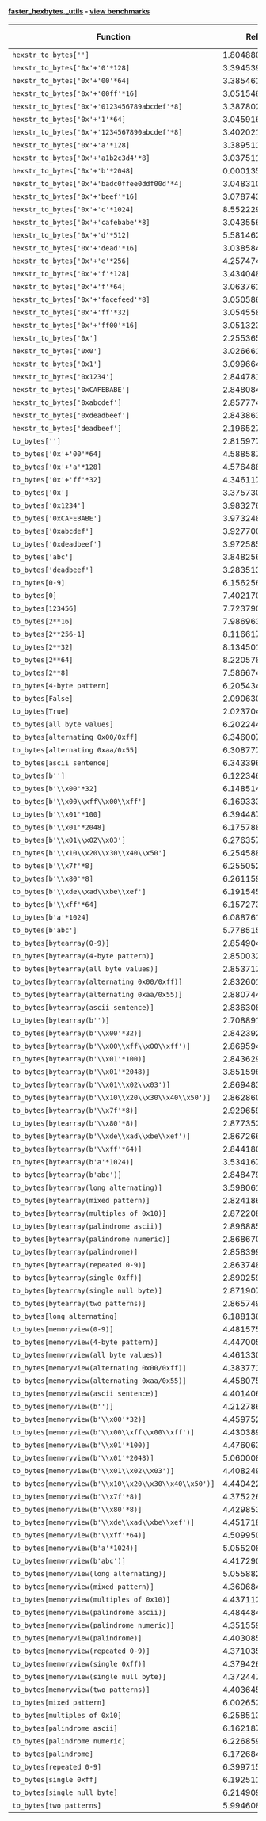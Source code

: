 #### [faster_hexbytes._utils](https://github.com/BobTheBuidler/faster-hexbytes/blob/project-urls/faster_hexbytes/_utils.py) - [view benchmarks](https://github.com/BobTheBuidler/faster-hexbytes/blob/project-urls/benchmarks/test__utils_benchmarks.py)

| Function | Reference Mean | Faster Mean | % Change | Speedup (%) | x Faster | Faster |
|----------|---------------|-------------|----------|-------------|----------|--------|
| `hexstr_to_bytes['']` | 1.804880426127136e-05 | 1.1940741417890128e-05 | 33.84% | 51.15% | 1.51x | ✅ |
| `hexstr_to_bytes['0x'+'0'*128]` | 3.394539482519235e-05 | 2.199755048663829e-05 | 35.20% | 54.31% | 1.54x | ✅ |
| `hexstr_to_bytes['0x'+'00'*64]` | 3.385461886716439e-05 | 2.198176043204931e-05 | 35.07% | 54.01% | 1.54x | ✅ |
| `hexstr_to_bytes['0x'+'00ff'*16]` | 3.0515466445222228e-05 | 1.9174283975872294e-05 | 37.17% | 59.15% | 1.59x | ✅ |
| `hexstr_to_bytes['0x'+'0123456789abcdef'*8]` | 3.387802538671299e-05 | 2.2301335705510603e-05 | 34.17% | 51.91% | 1.52x | ✅ |
| `hexstr_to_bytes['0x'+'1'*64]` | 3.045916007418277e-05 | 1.927629691959433e-05 | 36.71% | 58.01% | 1.58x | ✅ |
| `hexstr_to_bytes['0x'+'1234567890abcdef'*8]` | 3.4020215148358e-05 | 2.2124453349765446e-05 | 34.97% | 53.77% | 1.54x | ✅ |
| `hexstr_to_bytes['0x'+'a'*128]` | 3.389511310634111e-05 | 2.2226001735665733e-05 | 34.43% | 52.50% | 1.53x | ✅ |
| `hexstr_to_bytes['0x'+'a1b2c3d4'*8]` | 3.0375114901522758e-05 | 1.9188174572812288e-05 | 36.83% | 58.30% | 1.58x | ✅ |
| `hexstr_to_bytes['0x'+'b'*2048]` | 0.00013511990844179353 | 0.00012091082850728004 | 10.52% | 11.75% | 1.12x | ✅ |
| `hexstr_to_bytes['0x'+'badc0ffee0ddf00d'*4]` | 3.0483101438285874e-05 | 1.9209916142617998e-05 | 36.98% | 58.68% | 1.59x | ✅ |
| `hexstr_to_bytes['0x'+'beef'*16]` | 3.0787433891148544e-05 | 1.9141514817156728e-05 | 37.83% | 60.84% | 1.61x | ✅ |
| `hexstr_to_bytes['0x'+'c'*1024]` | 8.552229504530276e-05 | 7.241055653415176e-05 | 15.33% | 18.11% | 1.18x | ✅ |
| `hexstr_to_bytes['0x'+'cafebabe'*8]` | 3.0435560276435685e-05 | 1.9215795922267924e-05 | 36.86% | 58.39% | 1.58x | ✅ |
| `hexstr_to_bytes['0x'+'d'*512]` | 5.581462954767899e-05 | 4.162410081018821e-05 | 25.42% | 34.09% | 1.34x | ✅ |
| `hexstr_to_bytes['0x'+'dead'*16]` | 3.0385846639216265e-05 | 1.9196647923633125e-05 | 36.82% | 58.29% | 1.58x | ✅ |
| `hexstr_to_bytes['0x'+'e'*256]` | 4.2574747304602175e-05 | 2.8727509174277243e-05 | 32.52% | 48.20% | 1.48x | ✅ |
| `hexstr_to_bytes['0x'+'f'*128]` | 3.434048060038744e-05 | 2.226073412577208e-05 | 35.18% | 54.26% | 1.54x | ✅ |
| `hexstr_to_bytes['0x'+'f'*64]` | 3.0637614931252354e-05 | 1.9343359790488338e-05 | 36.86% | 58.39% | 1.58x | ✅ |
| `hexstr_to_bytes['0x'+'facefeed'*8]` | 3.0505863508081107e-05 | 1.9135018015561508e-05 | 37.27% | 59.42% | 1.59x | ✅ |
| `hexstr_to_bytes['0x'+'ff'*32]` | 3.054558618787018e-05 | 1.9427133896890942e-05 | 36.40% | 57.23% | 1.57x | ✅ |
| `hexstr_to_bytes['0x'+'ff00'*16]` | 3.0513239462465465e-05 | 1.9280380482249387e-05 | 36.81% | 58.26% | 1.58x | ✅ |
| `hexstr_to_bytes['0x']` | 2.2553652571716217e-05 | 1.1925340997638302e-05 | 47.12% | 89.12% | 1.89x | ✅ |
| `hexstr_to_bytes['0x0']` | 3.0266614810955267e-05 | 1.8302804173453145e-05 | 39.53% | 65.37% | 1.65x | ✅ |
| `hexstr_to_bytes['0x1']` | 3.0996644418726923e-05 | 1.82507938942673e-05 | 41.12% | 69.84% | 1.70x | ✅ |
| `hexstr_to_bytes['0x1234']` | 2.844781534458731e-05 | 1.7244669430375597e-05 | 39.38% | 64.97% | 1.65x | ✅ |
| `hexstr_to_bytes['0xCAFEBABE']` | 2.848084635955059e-05 | 1.7122364322982677e-05 | 39.88% | 66.34% | 1.66x | ✅ |
| `hexstr_to_bytes['0xabcdef']` | 2.8577749923487096e-05 | 1.7113075489251698e-05 | 40.12% | 66.99% | 1.67x | ✅ |
| `hexstr_to_bytes['0xdeadbeef']` | 2.8438639583677467e-05 | 1.726067892996996e-05 | 39.31% | 64.76% | 1.65x | ✅ |
| `hexstr_to_bytes['deadbeef']` | 2.1965271113592606e-05 | 1.5023965832308299e-05 | 31.60% | 46.20% | 1.46x | ✅ |
| `to_bytes['']` | 2.815977827818022e-05 | 1.3074359148191436e-05 | 53.57% | 115.38% | 2.15x | ✅ |
| `to_bytes['0x'+'00'*64]` | 4.5885870225321035e-05 | 2.3360723080254638e-05 | 49.09% | 96.42% | 1.96x | ✅ |
| `to_bytes['0x'+'a'*128]` | 4.576488201718743e-05 | 2.340579614660744e-05 | 48.86% | 95.53% | 1.96x | ✅ |
| `to_bytes['0x'+'ff'*32]` | 4.3461174229062577e-05 | 2.0547898251435626e-05 | 52.72% | 111.51% | 2.12x | ✅ |
| `to_bytes['0x']` | 3.37573012260781e-05 | 1.3434267805523345e-05 | 60.20% | 151.28% | 2.51x | ✅ |
| `to_bytes['0x1234']` | 3.983276997517125e-05 | 1.8204841062676556e-05 | 54.30% | 118.80% | 2.19x | ✅ |
| `to_bytes['0xCAFEBABE']` | 3.973248719616453e-05 | 1.8561400314868277e-05 | 53.28% | 114.06% | 2.14x | ✅ |
| `to_bytes['0xabcdef']` | 3.927700795615552e-05 | 1.8391665293842333e-05 | 53.17% | 113.56% | 2.14x | ✅ |
| `to_bytes['0xdeadbeef']` | 3.972585356012237e-05 | 1.864537548237529e-05 | 53.06% | 113.06% | 2.13x | ✅ |
| `to_bytes['abc']` | 3.848256261497692e-05 | 1.9649948903401978e-05 | 48.94% | 95.84% | 1.96x | ✅ |
| `to_bytes['deadbeef']` | 3.283513539156886e-05 | 1.644985089986917e-05 | 49.90% | 99.61% | 2.00x | ✅ |
| `to_bytes[0-9]` | 6.156256536502627e-06 | 3.51489646969848e-06 | 42.91% | 75.15% | 1.75x | ✅ |
| `to_bytes[0]` | 7.402170608632145e-05 | 3.0506923660443695e-05 | 58.79% | 142.64% | 2.43x | ✅ |
| `to_bytes[123456]` | 7.723790209740492e-05 | 3.488033000278888e-05 | 54.84% | 121.44% | 2.21x | ✅ |
| `to_bytes[2**16]` | 7.986963741685529e-05 | 3.491418267677131e-05 | 56.29% | 128.76% | 2.29x | ✅ |
| `to_bytes[2**256-1]` | 8.116617763305868e-05 | 4.2248672738233514e-05 | 47.95% | 92.12% | 1.92x | ✅ |
| `to_bytes[2**32]` | 8.134501404748728e-05 | 3.808958306803e-05 | 53.18% | 113.56% | 2.14x | ✅ |
| `to_bytes[2**64]` | 8.220578291127779e-05 | 4.018752381678801e-05 | 51.11% | 104.56% | 2.05x | ✅ |
| `to_bytes[2**8]` | 7.586674678031526e-05 | 3.3119263152144e-05 | 56.35% | 129.07% | 2.29x | ✅ |
| `to_bytes[4-byte pattern]` | 6.205434161751673e-06 | 3.5224153978607928e-06 | 43.24% | 76.17% | 1.76x | ✅ |
| `to_bytes[False]` | 2.0906302129488585e-05 | 4.522173579318631e-06 | 78.37% | 362.31% | 4.62x | ✅ |
| `to_bytes[True]` | 2.0237041788447014e-05 | 4.4330365234758565e-06 | 78.09% | 356.51% | 4.57x | ✅ |
| `to_bytes[all byte values]` | 6.20224448454845e-06 | 3.524679234579693e-06 | 43.17% | 75.97% | 1.76x | ✅ |
| `to_bytes[alternating 0x00/0xff]` | 6.346007761368272e-06 | 3.5251175955398695e-06 | 44.45% | 80.02% | 1.80x | ✅ |
| `to_bytes[alternating 0xaa/0x55]` | 6.3087771227396074e-06 | 3.5683840688131984e-06 | 43.44% | 76.80% | 1.77x | ✅ |
| `to_bytes[ascii sentence]` | 6.343396149967251e-06 | 3.5194710743487635e-06 | 44.52% | 80.24% | 1.80x | ✅ |
| `to_bytes[b'']` | 6.12234653901578e-06 | 3.4868607691496876e-06 | 43.05% | 75.58% | 1.76x | ✅ |
| `to_bytes[b'\\x00'*32]` | 6.148514729874782e-06 | 3.5093195941825006e-06 | 42.92% | 75.21% | 1.75x | ✅ |
| `to_bytes[b'\\x00\\xff\\x00\\xff']` | 6.169333361363757e-06 | 3.521264817989884e-06 | 42.92% | 75.20% | 1.75x | ✅ |
| `to_bytes[b'\\x01'*100]` | 6.394487925816973e-06 | 3.6134929374863993e-06 | 43.49% | 76.96% | 1.77x | ✅ |
| `to_bytes[b'\\x01'*2048]` | 6.175788656763441e-06 | 3.5199999891341396e-06 | 43.00% | 75.45% | 1.75x | ✅ |
| `to_bytes[b'\\x01\\x02\\x03']` | 6.276357459215345e-06 | 3.5295632631931408e-06 | 43.76% | 77.82% | 1.78x | ✅ |
| `to_bytes[b'\\x10\\x20\\x30\\x40\\x50']` | 6.254588335380818e-06 | 3.6092253098547896e-06 | 42.29% | 73.29% | 1.73x | ✅ |
| `to_bytes[b'\\x7f'*8]` | 6.255052438469874e-06 | 3.518274225643803e-06 | 43.75% | 77.79% | 1.78x | ✅ |
| `to_bytes[b'\\x80'*8]` | 6.261159233211668e-06 | 3.5168217024940655e-06 | 43.83% | 78.03% | 1.78x | ✅ |
| `to_bytes[b'\\xde\\xad\\xbe\\xef']` | 6.191545895171886e-06 | 3.490528845200934e-06 | 43.62% | 77.38% | 1.77x | ✅ |
| `to_bytes[b'\\xff'*64]` | 6.157273055394854e-06 | 3.523897838661773e-06 | 42.77% | 74.73% | 1.75x | ✅ |
| `to_bytes[b'a'*1024]` | 6.088761379274104e-06 | 3.5211463620698877e-06 | 42.17% | 72.92% | 1.73x | ✅ |
| `to_bytes[b'abc']` | 5.778515999004961e-06 | 3.6961267537957845e-06 | 36.04% | 56.34% | 1.56x | ✅ |
| `to_bytes[bytearray(0-9)]` | 2.8549045111416136e-05 | 1.4066668864620546e-05 | 50.73% | 102.96% | 2.03x | ✅ |
| `to_bytes[bytearray(4-byte pattern)]` | 2.8500322596351323e-05 | 1.4479901992696684e-05 | 49.19% | 96.83% | 1.97x | ✅ |
| `to_bytes[bytearray(all byte values)]` | 2.8537171240644245e-05 | 1.4118823099500446e-05 | 50.52% | 102.12% | 2.02x | ✅ |
| `to_bytes[bytearray(alternating 0x00/0xff)]` | 2.832601201017695e-05 | 1.4003119521134526e-05 | 50.56% | 102.28% | 2.02x | ✅ |
| `to_bytes[bytearray(alternating 0xaa/0x55)]` | 2.880744228803596e-05 | 1.399073385379016e-05 | 51.43% | 105.90% | 2.06x | ✅ |
| `to_bytes[bytearray(ascii sentence)]` | 2.836308915632647e-05 | 1.4255212406065448e-05 | 49.74% | 98.97% | 1.99x | ✅ |
| `to_bytes[bytearray(b'')]` | 2.7088911597965112e-05 | 1.1934645152455797e-05 | 55.94% | 126.98% | 2.27x | ✅ |
| `to_bytes[bytearray(b'\\x00'*32)]` | 2.8423926759969943e-05 | 1.4073800699618397e-05 | 50.49% | 101.96% | 2.02x | ✅ |
| `to_bytes[bytearray(b'\\x00\\xff\\x00\\xff')]` | 2.869594627200431e-05 | 1.4107012521671912e-05 | 50.84% | 103.42% | 2.03x | ✅ |
| `to_bytes[bytearray(b'\\x01'*100)]` | 2.8436293597432024e-05 | 1.4128914860408983e-05 | 50.31% | 101.26% | 2.01x | ✅ |
| `to_bytes[bytearray(b'\\x01'*2048)]` | 3.8515960444641535e-05 | 2.5006029014043678e-05 | 35.08% | 54.03% | 1.54x | ✅ |
| `to_bytes[bytearray(b'\\x01\\x02\\x03')]` | 2.8694838952006627e-05 | 1.4218707641149735e-05 | 50.45% | 101.81% | 2.02x | ✅ |
| `to_bytes[bytearray(b'\\x10\\x20\\x30\\x40\\x50')]` | 2.862860716272738e-05 | 1.4205172303159837e-05 | 50.38% | 101.54% | 2.02x | ✅ |
| `to_bytes[bytearray(b'\\x7f'*8)]` | 2.9296595206820106e-05 | 1.4250462118658297e-05 | 51.36% | 105.58% | 2.06x | ✅ |
| `to_bytes[bytearray(b'\\x80'*8)]` | 2.877352088709258e-05 | 1.4109080450942913e-05 | 50.97% | 103.94% | 2.04x | ✅ |
| `to_bytes[bytearray(b'\\xde\\xad\\xbe\\xef')]` | 2.8672661964125827e-05 | 1.4333211078402829e-05 | 50.01% | 100.04% | 2.00x | ✅ |
| `to_bytes[bytearray(b'\\xff'*64)]` | 2.8441809185964942e-05 | 1.4094616463078104e-05 | 50.44% | 101.79% | 2.02x | ✅ |
| `to_bytes[bytearray(b'a'*1024)]` | 3.534167916457118e-05 | 1.9598892344177833e-05 | 44.54% | 80.32% | 1.80x | ✅ |
| `to_bytes[bytearray(b'abc')]` | 2.8484797445295673e-05 | 1.4144138576830894e-05 | 50.34% | 101.39% | 2.01x | ✅ |
| `to_bytes[bytearray(long alternating)]` | 3.598061386252371e-05 | 1.949118056419864e-05 | 45.83% | 84.60% | 1.85x | ✅ |
| `to_bytes[bytearray(mixed pattern)]` | 2.8241864519436747e-05 | 1.4176860429535168e-05 | 49.80% | 99.21% | 1.99x | ✅ |
| `to_bytes[bytearray(multiples of 0x10)]` | 2.8722083770722445e-05 | 1.4149126708407766e-05 | 50.74% | 103.00% | 2.03x | ✅ |
| `to_bytes[bytearray(palindrome ascii)]` | 2.896885574969156e-05 | 1.4313943750068296e-05 | 50.59% | 102.38% | 2.02x | ✅ |
| `to_bytes[bytearray(palindrome numeric)]` | 2.8686708814548732e-05 | 1.422316299372016e-05 | 50.42% | 101.69% | 2.02x | ✅ |
| `to_bytes[bytearray(palindrome)]` | 2.8583993725315377e-05 | 1.4033396768347238e-05 | 50.90% | 103.69% | 2.04x | ✅ |
| `to_bytes[bytearray(repeated 0-9)]` | 2.8637489681972773e-05 | 1.4317279548154536e-05 | 50.01% | 100.02% | 2.00x | ✅ |
| `to_bytes[bytearray(single 0xff)]` | 2.8902593942691892e-05 | 1.4179426537786251e-05 | 50.94% | 103.83% | 2.04x | ✅ |
| `to_bytes[bytearray(single null byte)]` | 2.8719077159863816e-05 | 1.4351644791725833e-05 | 50.03% | 100.11% | 2.00x | ✅ |
| `to_bytes[bytearray(two patterns)]` | 2.8657491201511554e-05 | 1.4226006948288826e-05 | 50.36% | 101.44% | 2.01x | ✅ |
| `to_bytes[long alternating]` | 6.188136447481113e-06 | 3.52454142438721e-06 | 43.04% | 75.57% | 1.76x | ✅ |
| `to_bytes[memoryview(0-9)]` | 4.481575125173934e-05 | 1.8524808456796284e-05 | 58.66% | 141.92% | 2.42x | ✅ |
| `to_bytes[memoryview(4-byte pattern)]` | 4.447005321842594e-05 | 1.8358960549149636e-05 | 58.72% | 142.23% | 2.42x | ✅ |
| `to_bytes[memoryview(all byte values)]` | 4.4613309650057936e-05 | 1.842591442058212e-05 | 58.70% | 142.12% | 2.42x | ✅ |
| `to_bytes[memoryview(alternating 0x00/0xff)]` | 4.383771089828957e-05 | 1.8272225040366195e-05 | 58.32% | 139.91% | 2.40x | ✅ |
| `to_bytes[memoryview(alternating 0xaa/0x55)]` | 4.458075595494471e-05 | 1.8189078533695096e-05 | 59.20% | 145.10% | 2.45x | ✅ |
| `to_bytes[memoryview(ascii sentence)]` | 4.401406586795404e-05 | 1.8560264757434596e-05 | 57.83% | 137.14% | 2.37x | ✅ |
| `to_bytes[memoryview(b'')]` | 4.2127869515242114e-05 | 1.6412987837104225e-05 | 61.04% | 156.67% | 2.57x | ✅ |
| `to_bytes[memoryview(b'\\x00'*32)]` | 4.4597521890871515e-05 | 1.8303777140294812e-05 | 58.96% | 143.65% | 2.44x | ✅ |
| `to_bytes[memoryview(b'\\x00\\xff\\x00\\xff')]` | 4.430389064029167e-05 | 1.8339817963252136e-05 | 58.60% | 141.57% | 2.42x | ✅ |
| `to_bytes[memoryview(b'\\x01'*100)]` | 4.4760634710142346e-05 | 1.8406133057915858e-05 | 58.88% | 143.18% | 2.43x | ✅ |
| `to_bytes[memoryview(b'\\x01'*2048)]` | 5.060008366367427e-05 | 2.6086628470831394e-05 | 48.45% | 93.97% | 1.94x | ✅ |
| `to_bytes[memoryview(b'\\x01\\x02\\x03')]` | 4.4082492530284294e-05 | 1.8759654513930265e-05 | 57.44% | 134.99% | 2.35x | ✅ |
| `to_bytes[memoryview(b'\\x10\\x20\\x30\\x40\\x50')]` | 4.4404228995759425e-05 | 1.8485144792876514e-05 | 58.37% | 140.22% | 2.40x | ✅ |
| `to_bytes[memoryview(b'\\x7f'*8)]` | 4.375226086145476e-05 | 1.8391685337508407e-05 | 57.96% | 137.89% | 2.38x | ✅ |
| `to_bytes[memoryview(b'\\x80'*8)]` | 4.4298537601892136e-05 | 1.8413341056553995e-05 | 58.43% | 140.58% | 2.41x | ✅ |
| `to_bytes[memoryview(b'\\xde\\xad\\xbe\\xef')]` | 4.451718718910599e-05 | 1.830515055219951e-05 | 58.88% | 143.19% | 2.43x | ✅ |
| `to_bytes[memoryview(b'\\xff'*64)]` | 4.509950231226259e-05 | 1.8601238839065638e-05 | 58.76% | 142.45% | 2.42x | ✅ |
| `to_bytes[memoryview(b'a'*1024)]` | 5.055208853968517e-05 | 2.5299488904944964e-05 | 49.95% | 99.81% | 2.00x | ✅ |
| `to_bytes[memoryview(b'abc')]` | 4.4172901925430266e-05 | 1.8667571671136142e-05 | 57.74% | 136.63% | 2.37x | ✅ |
| `to_bytes[memoryview(long alternating)]` | 5.0558823738437656e-05 | 2.4988777479501053e-05 | 50.57% | 102.33% | 2.02x | ✅ |
| `to_bytes[memoryview(mixed pattern)]` | 4.360684536001549e-05 | 1.8460503572965814e-05 | 57.67% | 136.22% | 2.36x | ✅ |
| `to_bytes[memoryview(multiples of 0x10)]` | 4.4371126045414583e-05 | 1.8479070690676956e-05 | 58.35% | 140.12% | 2.40x | ✅ |
| `to_bytes[memoryview(palindrome ascii)]` | 4.484484332264359e-05 | 1.8601352382922562e-05 | 58.52% | 141.08% | 2.41x | ✅ |
| `to_bytes[memoryview(palindrome numeric)]` | 4.3515590639235626e-05 | 1.8566958715695358e-05 | 57.33% | 134.37% | 2.34x | ✅ |
| `to_bytes[memoryview(palindrome)]` | 4.403085936622864e-05 | 1.851647862960225e-05 | 57.95% | 137.79% | 2.38x | ✅ |
| `to_bytes[memoryview(repeated 0-9)]` | 4.371035079966494e-05 | 1.8441020193123153e-05 | 57.81% | 137.03% | 2.37x | ✅ |
| `to_bytes[memoryview(single 0xff)]` | 4.379426558876441e-05 | 1.8302384305025298e-05 | 58.21% | 139.28% | 2.39x | ✅ |
| `to_bytes[memoryview(single null byte)]` | 4.372447799634201e-05 | 1.844638412738646e-05 | 57.81% | 137.04% | 2.37x | ✅ |
| `to_bytes[memoryview(two patterns)]` | 4.403645861130316e-05 | 1.828697223181575e-05 | 58.47% | 140.81% | 2.41x | ✅ |
| `to_bytes[mixed pattern]` | 6.0026529851695685e-06 | 3.7096069880746956e-06 | 38.20% | 61.81% | 1.62x | ✅ |
| `to_bytes[multiples of 0x10]` | 6.258513900221747e-06 | 3.5162883964151647e-06 | 43.82% | 77.99% | 1.78x | ✅ |
| `to_bytes[palindrome ascii]` | 6.162187077524097e-06 | 3.4914371105069106e-06 | 43.34% | 76.49% | 1.76x | ✅ |
| `to_bytes[palindrome numeric]` | 6.226859276863566e-06 | 3.5215654734127226e-06 | 43.45% | 76.82% | 1.77x | ✅ |
| `to_bytes[palindrome]` | 6.17268410398911e-06 | 3.524004813489531e-06 | 42.91% | 75.16% | 1.75x | ✅ |
| `to_bytes[repeated 0-9]` | 6.399715098152962e-06 | 3.490258096590457e-06 | 45.46% | 83.36% | 1.83x | ✅ |
| `to_bytes[single 0xff]` | 6.19251107601413e-06 | 3.5709651444073885e-06 | 42.33% | 73.41% | 1.73x | ✅ |
| `to_bytes[single null byte]` | 6.214909173502449e-06 | 3.5744219439707443e-06 | 42.49% | 73.87% | 1.74x | ✅ |
| `to_bytes[two patterns]` | 5.99460834165174e-06 | 3.521466106872971e-06 | 41.26% | 70.23% | 1.70x | ✅ |
